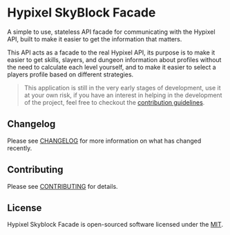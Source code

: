 # Hypixel SkyBlock Facade

A simple to use, stateless API facade for communicating with the Hypixel API, built to make it easier to get the information that matters.

This API acts as a facade to the real Hypixel API, its purpose is to make it easier to get skills, slayers, and dungeon information about profiles without the need to calculate each level yourself, and to make it easier to select a players profile based on different strategies.

> This application is still in the very early stages of development, use it at your own risk, if you have an interest in helping in the development of the project, feel free to checkout the [contribution guidelines](CONTRIBUTING.md).

## Changelog

Please see [CHANGELOG](CHANGELOG.md) for more information on what has changed recently.

## Contributing

Please see [CONTRIBUTING](CONTRIBUTING.md) for details.

## License

Hypixel Skyblock Facade is open-sourced software licensed under the [MIT](https://opensource.org/licenses/MIT).
